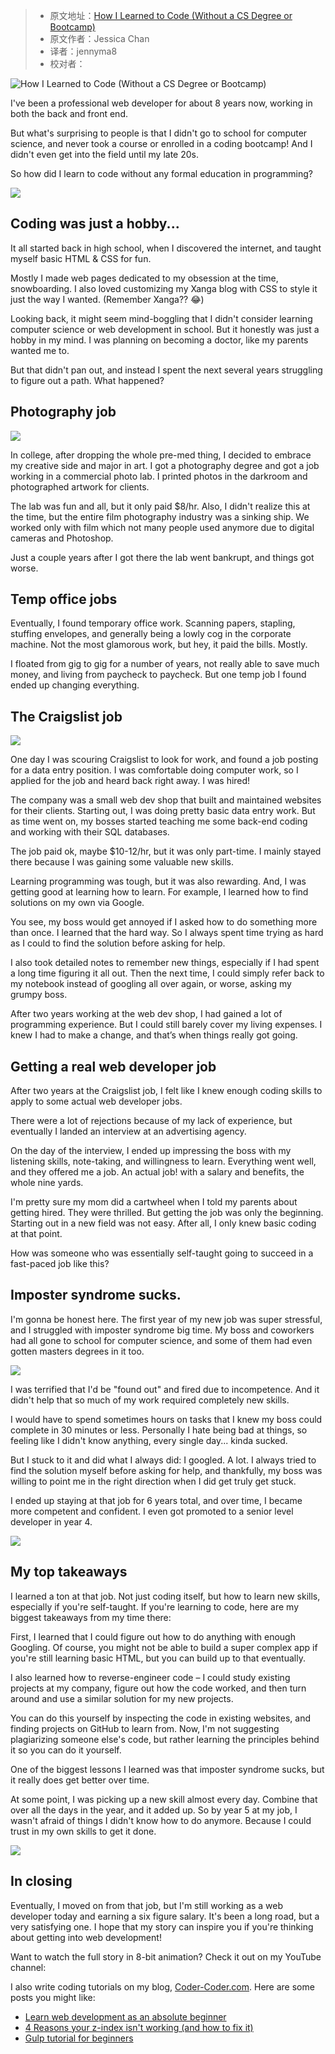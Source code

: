 
> * 原文地址：[How I Learned to Code (Without a CS Degree or Bootcamp)](https://www.freecodecamp.org/news/how-i-learned-to-code-without-a-cs-degree-or-bootcamp/)
> * 原文作者：Jessica Chan
> * 译者：jennyma8
> * 校对者：

![How I Learned to Code (Without a CS Degree or Bootcamp)](https://www.freecodecamp.org/news/content/images/size/w2000/2020/12/2560x1440-howIlearnedcoding.jpg)

I've been a professional web developer for about 8 years now, working in both the back and front end.

But what's surprising to people is that I didn't go to school for computer science, and never took a course or enrolled in a coding bootcamp! And I didn't even get into the field until my late 20s.

So how did I learn to code without any formal education in programming?

![](https://www.freecodecamp.org/news/content/images/2020/12/hiltc-1.JPG)

## Coding was just a hobby...

It all started back in high school, when I discovered the internet, and taught myself basic HTML & CSS for fun.

Mostly I made web pages dedicated to my obsession at the time, snowboarding. I also loved customizing my Xanga blog with CSS to style it just the way I wanted. (Remember Xanga?? 😂)

Looking back, it might seem mind-boggling that I didn't consider learning computer science or web development in school. But it honestly was just a hobby in my mind. I was planning on becoming a doctor, like my parents wanted me to.

But that didn't pan out, and instead I spent the next several years struggling to figure out a path. What happened?

## Photography job

![](https://www.freecodecamp.org/news/content/images/2020/12/hiltc-2.JPG)

In college, after dropping the whole pre-med thing, I decided to embrace my creative side and major in art. I got a photography degree and got a job working in a commercial photo lab. I printed photos in the darkroom and photographed artwork for clients.

The lab was fun and all, but it only paid $8/hr. Also, I didn't realize this at the time, but the entire film photography industry was a sinking ship. We worked only with film which not many people used anymore due to digital cameras and Photoshop.

Just a couple years after I got there the lab went bankrupt, and things got worse.

## Temp office jobs

Eventually, I found temporary office work. Scanning papers, stapling, stuffing envelopes, and generally being a lowly cog in the corporate machine. Not the most glamorous work, but hey, it paid the bills. Mostly.

I floated from gig to gig for a number of years, not really able to save much money, and living from paycheck to paycheck. But one temp job I found ended up changing everything.

## The Craigslist job

![](https://www.freecodecamp.org/news/content/images/2020/12/hiltc-3.JPG)

One day I was scouring Craigslist to look for work, and found a job posting for a data entry position. I was comfortable doing computer work, so I applied for the job and heard back right away. I was hired!

The company was a small web dev shop that built and maintained websites for their clients. Starting out, I was doing pretty basic data entry work. But as time went on, my bosses started teaching me some back-end coding and working with their SQL databases.

The job paid ok, maybe $10-12/hr, but it was only part-time. I mainly stayed there because I was gaining some valuable new skills.

Learning programming was tough, but it was also rewarding. And, I was getting good at learning how to learn. For example, I learned how to find solutions on my own via Google.

You see, my boss would get annoyed if I asked how to do something more than once. I learned that the hard way. So I always spent time trying as hard as I could to find the solution before asking for help.

I also took detailed notes to remember new things, especially if I had spent a long time figuring it all out. Then the next time, I could simply refer back to my notebook instead of googling all over again, or worse, asking my grumpy boss.

After two years working at the web dev shop, I had gained a lot of programming experience. But I could still barely cover my living expenses. I knew I had to make a change, and that’s when things really got going.

## Getting a real web developer job

After two years at the Craigslist job, I felt like I knew enough coding skills to apply to some actual web developer jobs.

There were a lot of rejections because of my lack of experience, but eventually I landed an interview at an advertising agency.

On the day of the interview, I ended up impressing the boss with my listening skills, note-taking, and willingness to learn. Everything went well, and they offered me a job. An actual job! with a salary and benefits, the whole nine yards.

I'm pretty sure my mom did a cartwheel when I told my parents about getting hired. They were thrilled. But getting the job was only the beginning. Starting out in a new field was not easy. After all, I only knew basic coding at that point.

How was someone who was essentially self-taught going to succeed in a fast-paced job like this?

## Imposter syndrome sucks.

I'm gonna be honest here. The first year of my new job was super stressful, and I struggled with imposter syndrome big time. My boss and coworkers had all gone to school for computer science, and some of them had even gotten masters degrees in it too.

![](https://www.freecodecamp.org/news/content/images/2020/12/hiltc-4.JPG)

I was terrified that I'd be "found out" and fired due to incompetence. And it didn't help that so much of my work required completely new skills.

I would have to spend sometimes hours on tasks that I knew my boss could complete in 30 minutes or less. Personally I hate being bad at things, so feeling like I didn't know anything, every single day... kinda sucked.

But I stuck to it and did what I always did: I googled. A lot. I always tried to find the solution myself before asking for help, and thankfully, my boss was willing to point me in the right direction when I did get truly get stuck.

I ended up staying at that job for 6 years total, and over time, I became more competent and confident. I even got promoted to a senior level developer in year 4.

![](https://www.freecodecamp.org/news/content/images/2020/12/hiltc-7.JPG)

## My top takeaways

I learned a ton at that job. Not just coding itself, but how to learn new skills, especially if you're self-taught. If you're learning to code, here are my biggest takeaways from my time there:

First, I learned that I could figure out how to do anything with enough Googling. Of course, you might not be able to build a super complex app if you're still learning basic HTML, but you can build up to that eventually.

I also learned how to reverse-engineer code – I could study existing projects at my company, figure out how the code worked, and then turn around and use a similar solution for my new projects.

You can do this yourself by inspecting the code in existing websites, and finding projects on GitHub to learn from. Now, I'm not suggesting plagiarizing someone else's code, but rather learning the principles behind it so you can do it yourself.

One of the biggest lessons I learned was that imposter syndrome sucks, but it really does get better over time.

At some point, I was picking up a new skill almost every day. Combine that over all the days in the year, and it added up. So by year 5 at my job, I wasn't afraid of things I didn't know how to do anymore. Because I could trust in my own skills to get it done.

![](https://www.freecodecamp.org/news/content/images/2020/12/hiltc-6.JPG)

## In closing

Eventually, I moved on from that job, but I'm still working as a web developer today and earning a six figure salary. It's been a long road, but a very satisfying one. I hope that my story can inspire you if you're thinking about getting into web development!

Want to watch the full story in 8-bit animation? Check it out on my YouTube channel:

I also write coding tutorials on my blog,  [Coder-Coder.com][1]. Here are some posts you might like:

-   [Learn web development as an absolute beginner][2]
-   [4 Reasons your z-index isn't working (and how to fix it)][3]
-   [Gulp tutorial for beginners][4]

[1]: https://coder-coder.com/
[2]: https://coder-coder.com/learn-web-development/
[3]: https://coder-coder.com/z-index-isnt-working/
[4]: https://coder-coder.com/gulp-tutorial-beginners/
